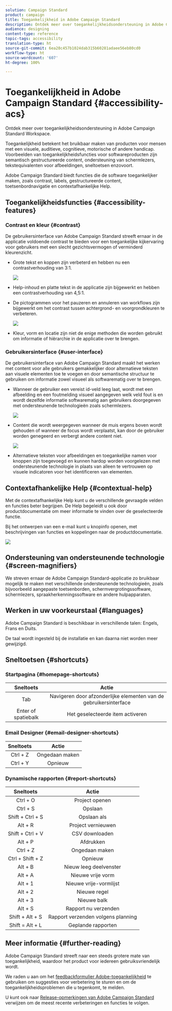 ```yaml
---
solution: Campaign Standard
product: campaign
title: Toegankelijkheid in Adobe Campaign Standard
description: Ontdek meer over toegankelijkheidsondersteuning in Adobe Campaign Standard Workspace.
audience: designing
content-type: reference
topic-tags: accessibility
translation-type: ht
source-git-commit: 6ea28c457b1024dab315b60281adaee56eb80cd0
workflow-type: ht
source-wordcount: '607'
ht-degree: 100%

---
```



# Toegankelijkheid in Adobe Campaign Standard {#accessibility-acs}

Ontdek meer over toegankelijkheidsondersteuning in Adobe Campaign Standard Workspace.

Toegankelijkheid betekent het bruikbaar maken van producten voor mensen met een visuele, auditieve, cognitieve, motorische of andere handicap. Voorbeelden van toegankelijkheidsfuncties voor softwareproducten zijn semantisch gestructureerde content, ondersteuning van schermlezers, tekstequivalenten voor afbeeldingen, sneltoetsen enzovoort.

Adobe Campaign Standard biedt functies die de software toegankelijker maken, zoals contrast, labels, gestructureerde content, toetsenbordnavigatie en contextafhankelijke Help.

## Toegankelijkheidsfuncties {#accessibility-features}

### Contrast en kleur {#contrast}

De gebruikersinterface van Adobe Campaign Standard streeft ernaar in de applicatie voldoende contrast te bieden voor een toegankelijke kijkervaring voor gebruikers met een slecht gezichtsvermogen of verminderd kleurenzicht.

* Grote tekst en koppen zijn verbeterd en hebben nu een contrastverhouding van 3:1.

   ![](assets/accessibility_2.png)

* Help-inhoud en platte tekst in de applicatie zijn bijgewerkt en hebben een contrastverhouding van 4,5:1.

* De pictogrammen voor het pauzeren en annuleren van workflows zijn bijgewerkt om het contrast tussen achtergrond- en voorgrondkleuren te verbeteren.

   ![](assets/accessibility_1.png)

* Kleur, vorm en locatie zijn niet de enige methoden die worden gebruikt om informatie of hiërarchie in de applicatie over te brengen.

### Gebruikersinterface {#user-interface}

De gebruikersinterface van Adobe Campaign Standard maakt het werken met content voor alle gebruikers gemakkelijker door alternatieve teksten aan visuele elementen toe te voegen en door semantische structuur te gebruiken om informatie zowel visueel als softwarematig over te brengen.

* Wanneer de gebruiker een vereist id-veld leeg laat, wordt met een afbeelding en een foutmelding visueel aangegeven welk veld fout is en wordt dezelfde informatie softwarematig aan gebruikers doorgegeven met ondersteunende technologieën zoals schermlezers.

   ![](assets/accessibility_3.png)

* Content die wordt weergegeven wanneer de muis ergens boven wordt gehouden of wanneer de focus wordt verplaatst, kan door de gebruiker worden genegeerd en verbergt andere content niet.

   ![](assets/accessibility_4.png)

* Alternatieve teksten voor afbeeldingen en toegankelijke namen voor knoppen zijn toegevoegd en kunnen hardop worden voorgelezen met ondersteunende technologie in plaats van alleen te vertrouwen op visuele indicatoren voor het identificeren van elementen.

<!--
### Create responsive resize for multiple devices {#resize-devices}

When designing for multiple devices and platforms, it's important to create a seamless experience for screen sizes across mobile and desktop resolutions.

Adobe Campaign Standard allows you to design and test emails and push notifications on different devices such as: iPhone, Android devices, iPad, Android tablet and desktop.

![](assets/accessibility_6.png)
-->

## Contextafhankelijke Help {#contextual-help}

Met de contextafhankelijke Help kunt u de verschillende gevraagde velden en functies beter begrijpen. De Help begeleidt u ook door productdocumentatie om meer informatie te vinden over de geselecteerde functie.

Bij het ontwerpen van een e-mail kunt u knopinfo openen, met beschrijvingen van functies en koppelingen naar de productdocumentatie.

![](assets/accessibility_7.png)

## Ondersteuning van ondersteunende technologie {#screen-magnifiers}

We streven ernaar de Adobe Campaign Standard-applicatie zo bruikbaar mogelijk te maken met verschillende ondersteunende technologieën, zoals bijvoorbeeld aangepaste toetsenborden, schermvergrotingssoftware, schermlezers, spraakherkenningssoftware en andere hulpapparaten.

## Werken in uw voorkeurstaal {#languages}

Adobe Campaign Standard is beschikbaar in verschillende talen: Engels, Frans en Duits.

De taal wordt ingesteld bij de installatie en kan daarna niet worden meer gewijzigd.

## Sneltoetsen {#shortcuts}

### Startpagina {#homepage-shortcuts}

| Sneltoets | Actie |
|:-:|:-:|
| Tab | Navigeren door afzonderlijke elementen van de gebruikersinterface |
| Enter of spatiebalk | Het geselecteerde item activeren |

### Email Designer {#email-designer-shortcuts}

| Sneltoets | Actie |
|:-:|:-:|
| Ctrl + Z | Ongedaan maken |
| Ctrl + Y | Opnieuw |

### Dynamische rapporten {#report-shortcuts}

| Sneltoets | Actie |
|:-:|:-:|
| Ctrl + O | Project openen |
| Ctrl + S | Opslaan |
| Shift + Ctrl + S | Opslaan als |
| Alt + R | Project vernieuwen |
| Shift + Ctrl + V | CSV downloaden |
| Alt + P | Afdrukken |
| Ctrl + Z | Ongedaan maken |
| Ctrl + Shift + Z | Opnieuw |
| Alt + B | Nieuw leeg deelvenster |
| Alt + A | Nieuwe vrije vorm |
| Alt + 1 | Nieuwe vrije-vormlijst |
| Alt + 2 | Nieuwe regel |
| Alt + 3 | Nieuwe balk |
| Alt + S | Rapport nu verzenden |
| Shift + Alt + S | Rapport verzenden volgens planning |
| Shift = Alt + L | Geplande rapporten |

## Meer informatie {#further-reading}

Adobe Campaign Standard streeft naar een steeds grotere mate van toegankelijkheid, waardoor het product voor iedereen gebruiksvriendelijk wordt.

We raden u aan om het [feedbackformulier Adobe-toegankelijkheid](https://www.adobe.com/accessibility/feedback.html) te gebruiken om suggesties voor verbetering te sturen en om de toegankelijkheidsproblemen die u tegenkomt, te melden.

U kunt ook naar [Release-opmerkingen van Adobe Campaign Standard](https://experienceleague.adobe.com/docs/campaign-standard/using/release-notes/release-notes.html?lang=nl#release-notes) verwijzen om de meest recente verbeteringen en functies te volgen.